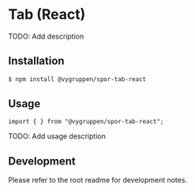 # Tab (React)

TODO: Add description

## Installation

```bash
$ npm install @vygruppen/spor-tab-react
```

## Usage

```tsx
import { } from "@vygruppen/spor-tab-react";
```
TODO: Add usage description

## Development

Please refer to the root readme for development notes.
